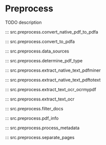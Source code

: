 # Preprocess

TODO description

::: src.preprocess.convert_native_pdf_to_pdfa

::: src.preprocess.convert_to_pdfa

::: src.preprocess.data_sources

::: src.preprocess.determine_pdf_type

::: src.preprocess.extract_native_text_pdfminer

::: src.preprocess.extract_native_text_pdftotext

::: src.preprocess.extract_text_ocr_ocrmypdf

::: src.preprocess.extract_text_ocr

::: src.preprocess.filter_docs

::: src.preprocess.pdf_info

::: src.preprocess.process_metadata

::: src.preprocess.separate_pages
